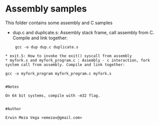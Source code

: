 Assembly samples
==========


This folder contains some assembly and C samples

* dup.c and duplicate.s: Assembly stack frame, call assembly from C. Compile and link together: 
  ````
   gcc -o dup dup.c duplicate.s
 ```` 
* exit.S: How to invoke the exit() syscall from assembly
* myfork.s and myfork_program.c : Assembly - c interaction, fork system call from assembly. Compile and link together:
 ````
    gcc -o myfork_program myfork_program.c myfork.s
 ````

#Notes

On 64 bit systems, compile with -m32 flag.


#Author

Erwin Meza Vega <emezav@gmail.com>
